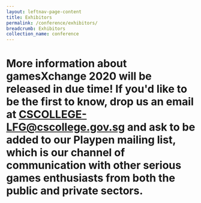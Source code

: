 ```yaml
---
layout: leftnav-page-content
title: Exhibitors
permalink: /conference/exhibitors/
breadcrumb: Exhibitors
collection_name: conference
---
```


# More information about gamesXchange 2020 will be released in due time! If you'd like to be the first to know, drop us an email at <CSCOLLEGE-LFG@cscollege.gov.sg> and ask to be added to our Playpen mailing list, which is our channel of communication with other serious games enthusiasts from both the public and private sectors.
